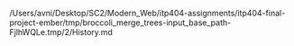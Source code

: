 /Users/avni/Desktop/SC2/Modern_Web/itp404-assignments/itp404-final-project-ember/tmp/broccoli_merge_trees-input_base_path-FjlhWQLe.tmp/2/History.md